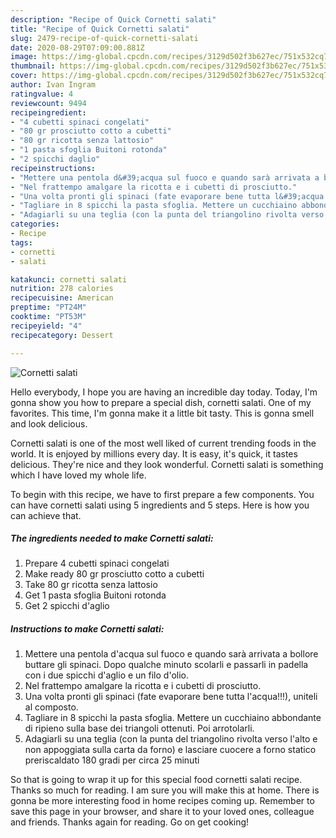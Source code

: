 ```yaml
---
description: "Recipe of Quick Cornetti salati"
title: "Recipe of Quick Cornetti salati"
slug: 2479-recipe-of-quick-cornetti-salati
date: 2020-08-29T07:09:00.881Z
image: https://img-global.cpcdn.com/recipes/3129d502f3b627ec/751x532cq70/cornetti-salati-recipe-main-photo.jpg
thumbnail: https://img-global.cpcdn.com/recipes/3129d502f3b627ec/751x532cq70/cornetti-salati-recipe-main-photo.jpg
cover: https://img-global.cpcdn.com/recipes/3129d502f3b627ec/751x532cq70/cornetti-salati-recipe-main-photo.jpg
author: Ivan Ingram
ratingvalue: 4
reviewcount: 9494
recipeingredient:
- "4 cubetti spinaci congelati"
- "80 gr prosciutto cotto a cubetti"
- "80 gr ricotta senza lattosio"
- "1 pasta sfoglia Buitoni rotonda"
- "2 spicchi daglio"
recipeinstructions:
- "Mettere una pentola d&#39;acqua sul fuoco e quando sarà arrivata a bollore buttare gli spinaci. Dopo qualche minuto scolarli e passarli in padella con i due spicchi d&#39;aglio e un filo d&#39;olio."
- "Nel frattempo amalgare la ricotta e i cubetti di prosciutto."
- "Una volta pronti gli spinaci (fate evaporare bene tutta l&#39;acqua!!!), uniteli al composto."
- "Tagliare in 8 spicchi la pasta sfoglia. Mettere un cucchiaino abbondante di ripieno sulla base dei triangoli ottenuti. Poi arrotolarli."
- "Adagiarli su una teglia (con la punta del triangolino rivolta verso l&#39;alto e non appoggiata sulla carta da forno) e lasciare cuocere a forno statico preriscaldato 180 gradi per circa 25 minuti"
categories:
- Recipe
tags:
- cornetti
- salati

katakunci: cornetti salati 
nutrition: 278 calories
recipecuisine: American
preptime: "PT24M"
cooktime: "PT53M"
recipeyield: "4"
recipecategory: Dessert

---
```



![Cornetti salati](https://img-global.cpcdn.com/recipes/3129d502f3b627ec/751x532cq70/cornetti-salati-recipe-main-photo.jpg)

Hello everybody, I hope you are having an incredible day today. Today, I'm gonna show you how to prepare a special dish, cornetti salati. One of my favorites. This time, I'm gonna make it a little bit tasty. This is gonna smell and look delicious.



Cornetti salati is one of the most well liked of current trending foods in the world. It is enjoyed by millions every day. It is easy, it's quick, it tastes delicious. They're nice and they look wonderful. Cornetti salati is something which I have loved my whole life.


To begin with this recipe, we have to first prepare a few components. You can have cornetti salati using 5 ingredients and 5 steps. Here is how you can achieve that.

<!--inarticleads1-->

##### The ingredients needed to make Cornetti salati:

1. Prepare 4 cubetti spinaci congelati
1. Make ready 80 gr prosciutto cotto a cubetti
1. Take 80 gr ricotta senza lattosio
1. Get 1 pasta sfoglia Buitoni rotonda
1. Get 2 spicchi d&#39;aglio




<!--inarticleads2-->

##### Instructions to make Cornetti salati:

1. Mettere una pentola d&#39;acqua sul fuoco e quando sarà arrivata a bollore buttare gli spinaci. Dopo qualche minuto scolarli e passarli in padella con i due spicchi d&#39;aglio e un filo d&#39;olio.
1. Nel frattempo amalgare la ricotta e i cubetti di prosciutto.
1. Una volta pronti gli spinaci (fate evaporare bene tutta l&#39;acqua!!!), uniteli al composto.
1. Tagliare in 8 spicchi la pasta sfoglia. Mettere un cucchiaino abbondante di ripieno sulla base dei triangoli ottenuti. Poi arrotolarli.
1. Adagiarli su una teglia (con la punta del triangolino rivolta verso l&#39;alto e non appoggiata sulla carta da forno) e lasciare cuocere a forno statico preriscaldato 180 gradi per circa 25 minuti




So that is going to wrap it up for this special food cornetti salati recipe. Thanks so much for reading. I am sure you will make this at home. There is gonna be more interesting food in home recipes coming up. Remember to save this page in your browser, and share it to your loved ones, colleague and friends. Thanks again for reading. Go on get cooking!
